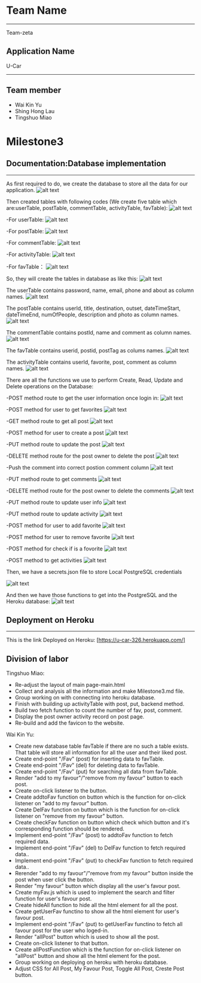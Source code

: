 # Team Name
___________________________________________________________________
Team-zeta
## Application Name
U-Car
___________________________________________________________________

## Team member
- Wai Kin Yu
- Shing Hong Lau
- Tingshuo Miao

# Milestone3

## Documentation:Database implementation
___________________________________________________________________
As first required to do, we create the database to store all the data for our application.
![alt text](https://github.com/hilshong2580/cs326-final-zeta/blob/main/docs/screenShot3/createdatabase.png)

Then created tables with following codes (We create five table which are:userTable, postTable, commentTable, activityTable, favTable):
![alt text](https://github.com/hilshong2580/cs326-final-zeta/blob/main/docs/screenShot3/tables.png)

-For userTable:
![alt text](https://github.com/hilshong2580/cs326-final-zeta/blob/main/docs/screenShot3/creatusertable.png)

-For postTable:
![alt text](https://github.com/hilshong2580/cs326-final-zeta/blob/main/docs/screenShot3/createposttable.png)

-For commentTable:
![alt text](https://github.com/hilshong2580/cs326-final-zeta/blob/main/docs/screenShot3/createcommenttable.png)

-For activityTable:
![alt text](https://github.com/hilshong2580/cs326-final-zeta/blob/main/docs/screenShot3/createactivitytable.png)

-For favTable：
![alt text](https://github.com/hilshong2580/cs326-final-zeta/blob/main/docs/screenShot3/createfavtable.png)


So, they will create the tables in database as like this:
![alt text](https://github.com/hilshong2580/cs326-final-zeta/blob/main/docs/screenShot3/tables.png)

The userTable contains password, name, email, phone and about as column names.
![alt text](https://github.com/hilshong2580/cs326-final-zeta/blob/main/docs/screenShot3/usertable.png)

The postTable contains userId, title, destination, outset, dateTimeStart, dateTimeEnd, numOfPeople, description and photo as column names.
![alt text](https://github.com/hilshong2580/cs326-final-zeta/blob/main/docs/screenShot3/posttable.png)

The commentTable contains postId, name and comment as column names.
![alt text](https://github.com/hilshong2580/cs326-final-zeta/blob/main/docs/screenShot3/commenttable.png)

The favTable contains userid, postid, postTag as colums names.
![alt text](https://github.com/hilshong2580/cs326-final-zeta/blob/main/docs/screenShot3/favtable.png)

The activityTable contains userId, favorite, post, comment as column names.
![alt text](https://github.com/hilshong2580/cs326-final-zeta/blob/main/docs/screenShot3/activitytable.png)

There are all the functions we use to perform Create, Read, Update and Delete operations on the Database:

-POST method route to get the user information once login in:
![alt text](https://github.com/hilshong2580/cs326-final-zeta/blob/main/docs/screenShot3/getuserinfo.png)

-POST method for user to get favorites
![alt text](https://github.com/hilshong2580/cs326-final-zeta/blob/main/docs/screenShot3/postfav.png)

-GET method route to get all post
![alt text](https://github.com/hilshong2580/cs326-final-zeta/blob/main/docs/screenShot3/getpost.png)

-POST method for user to create a post
![alt text](https://github.com/hilshong2580/cs326-final-zeta/blob/main/docs/screenShot3/createpost.png)

-PUT method route to update the post
![alt text](https://github.com/hilshong2580/cs326-final-zeta/blob/main/docs/screenShot3/putpost.png)

-DELETE method route for the post owner to delete the post
![alt text](https://github.com/hilshong2580/cs326-final-zeta/blob/main/docs/screenShot3/deletepost.png)

-Push the comment into correct postion comment column
![alt text](https://github.com/hilshong2580/cs326-final-zeta/blob/main/docs/screenShot3/pustcomment.png)

-PUT method route to get comments
![alt text](https://github.com/hilshong2580/cs326-final-zeta/blob/main/docs/screenShot3/getcomment.png)

-DELETE method route for the post owner to delete the comments
![alt text](https://github.com/hilshong2580/cs326-final-zeta/blob/main/docs/screenShot3/deletecomment.png)

-PUT method route to update user info
![alt text](https://github.com/hilshong2580/cs326-final-zeta/blob/main/docs/screenShot3/edituser.png)

-PUT method route to update activity
![alt text](https://github.com/hilshong2580/cs326-final-zeta/blob/main/docs/screenShot3/updateacti.png)

-POST method for user to add favorite
![alt text](https://github.com/hilshong2580/cs326-final-zeta/blob/main/docs/screenShot3/addfav.png)

-POST method for user to remove favorite
![alt text](https://github.com/hilshong2580/cs326-final-zeta/blob/main/docs/screenShot3/deletefav.png)

-POST method for check if is a fovorite
![alt text](https://github.com/hilshong2580/cs326-final-zeta/blob/main/docs/screenShot3/checkiffav.png)

-POST method to get activities
![alt text](https://github.com/hilshong2580/cs326-final-zeta/blob/main/docs/screenShot3/getac.png)

Then, we have a secrets.json file to store Local PostgreSQL credentials

![alt text](https://github.com/hilshong2580/cs326-final-zeta/blob/main/docs/screenShot3/credentials.png)

And then we have those functions to get into the PostgreSQL and the Heroku database:
![alt text](https://github.com/hilshong2580/cs326-final-zeta/blob/main/docs/screenShot3/way.png)


## Deployment on Heroku
___________________________________________________________________

This is the link Deployed on Heroku: [https://u-car-326.herokuapp.com/]

## Division of labor

Tingshuo Miao: 
* Re-adjust the layout of main page-main.html
* Collect and analysis all the information and make Milestone3.md file.
* Group working on with connecting into heroku database.
* Finish with building up activityTable with post, put, backend method.
* Build two fetch function to count the number of fav, post, comment. 
* Display the post owner activity record on post page.
* Re-build and add the favicon to the website.

Wai Kin Yu:
* Create new database table favTable if there are no such a table exists. That table will store all information for all the user and their liked post.
* Create end-point "/Fav" (post) for inserting data to favTable.
* Create end-point "/Fav" (del) for deleting data to favTable.
* Create end-point "/Fav" (put) for searching all data from favTable.
* Render "add to my favour"/"remove from my favour" button to each post.
* Create on-click listener to the button.
* Create addtoFav function on button which is the function for on-click listener on "add to my favour" button.
* Create DelFav function on button which is the function for on-click listener on "remove from my favour" button.
* Create checkFav function on button which check which button and it's corresponding function should be rendered.
* Implement end-point "/Fav" (post) to addtoFav function to fetch required data.
* Implement end-point "/Fav" (del) to DelFav function to fetch required data..
* Implement end-point "/Fav" (put) to checkFav function to fetch required data..
* Rerender "add to my favour"/"remove from my favour" button inside the post when user click the button.
* Render "my favour" button which display all the user's favour post.
* Create myFav.js which is used to implement the search and filter function for user's favour post.
* Create hideAll function to hide all the html element for all the post.
* Create getUserFav functino to show all the html element for user's favour post.
* Implement end-point "/Fav" (put) to getUserFav functino to fetch all favour post for the user who loged-in.
* Render "allPost" button which is used to show all the post.
* Create on-click listener to that button.
* Create allPostFunction which is the function for on-click listener on "allPost" button and show all the html element for the post.
* Group working on deploying on heroku with heroku database.
* Adjust CSS for All Post, My Favour Post, Toggle All Post, Creste Post button.